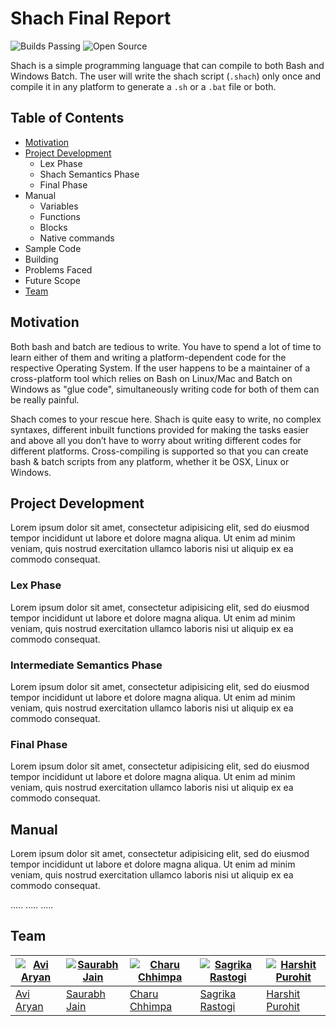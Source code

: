 # Shach Final Report

![Builds Passing](https://img.shields.io/badge/builds-passing-brightgreen.svg)
![Open Source](https://img.shields.io/badge/open-source-blue.svg)

Shach is a simple programming language that can compile to both Bash and Windows Batch.
The user will write the shach script (`.shach`) only once and compile it in any platform to generate
a `.sh` or a `.bat` file or both.


## Table of Contents

* [Motivation](#mvn)
* [Project Development](#dev)
	* Lex Phase
	* Shach Semantics Phase
	* Final Phase
* Manual
	* Variables
	* Functions
	* Blocks
	* Native commands
* Sample Code
* Building
* Problems Faced
* Future Scope
* [Team](#team)


<a name="mvn"></a>
## Motivation

Both bash and batch are tedious to write. You have to spend a lot of time to 
learn either of them and writing a platform-dependent code for the respective 
Operating System. If the user happens to be a maintainer of a cross-platform 
tool which relies on Bash on Linux/Mac and Batch on Windows as "glue code", 
simultaneously writing code for both of them can be really painful.

Shach comes to your rescue here. Shach is quite easy to write, no complex syntaxes,
different inbuilt functions provided for making the tasks easier and above all you
don’t have to worry about writing different codes for different platforms. 
Cross-compiling is supported so that you can create bash & batch scripts from any
platform, whether it be OSX, Linux or Windows.


<a name="dev"></a>
## Project Development

Lorem ipsum dolor sit amet, consectetur adipisicing elit, sed do eiusmod
tempor incididunt ut labore et dolore magna aliqua. Ut enim ad minim veniam,
quis nostrud exercitation ullamco laboris nisi ut aliquip ex ea commodo
consequat.


### Lex Phase

Lorem ipsum dolor sit amet, consectetur adipisicing elit, sed do eiusmod
tempor incididunt ut labore et dolore magna aliqua. Ut enim ad minim veniam,
quis nostrud exercitation ullamco laboris nisi ut aliquip ex ea commodo
consequat.


### Intermediate Semantics Phase

Lorem ipsum dolor sit amet, consectetur adipisicing elit, sed do eiusmod
tempor incididunt ut labore et dolore magna aliqua. Ut enim ad minim veniam,
quis nostrud exercitation ullamco laboris nisi ut aliquip ex ea commodo
consequat.


### Final Phase

Lorem ipsum dolor sit amet, consectetur adipisicing elit, sed do eiusmod
tempor incididunt ut labore et dolore magna aliqua. Ut enim ad minim veniam,
quis nostrud exercitation ullamco laboris nisi ut aliquip ex ea commodo
consequat.


## Manual

Lorem ipsum dolor sit amet, consectetur adipisicing elit, sed do eiusmod
tempor incididunt ut labore et dolore magna aliqua. Ut enim ad minim veniam,
quis nostrud exercitation ullamco laboris nisi ut aliquip ex ea commodo
consequat.


.....
.....
.....


<a name="team"></a>
## Team

[![Avi Aryan](https://avatars0.githubusercontent.com/u/4047597?v=3&s=130)](http://aviaryan.in) | [![Saurabh Jain](https://avatars3.githubusercontent.com/u/9781788?v=3&s=130)](https://github.com/saurabhjn76) | [![Charu Chhimpa](https://avatars3.githubusercontent.com/u/17537890?v=3&s=130)](https://github.com/CharuChhimpa) | [![Sagrika Rastogi](https://avatars3.githubusercontent.com/u/17158526?v=3&s=130)](https://github.com/Sagrika-Rastogi) | [![Harshit Purohit](https://avatars2.githubusercontent.com/u/10785498?v=3&s=130)](https://github.com/hrshtpurohit)
---|---|---|---|---
[Avi Aryan](http://aviaryan.in) | [Saurabh Jain](https://github.com/saurabhjn76) | [Charu Chhimpa](https://github.com/CharuChhimpa) | [Sagrika Rastogi](https://github.com/Sagrika-Rastogi) | [Harshit Purohit](https://github.com/hrshtpurohit)

